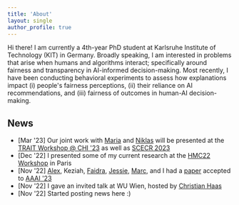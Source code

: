 ```yaml
---
title: 'About'
layout: single
author_profile: true
---
```


Hi there! I am currently a 4th-year PhD student at Karlsruhe Institute of Technology (KIT) in Germany. Broadly speaking, I am interested in problems that arise when humans and algorithms interact; specifically around fairness and transparency in AI-informed decision-making. Most recently, I have been conducting behavioral experiments to assess how explanations impact (i) people's fairness perceptions, (ii) their reliance on AI recommendations, and (iii) fairness of outcomes in human-AI decision-making.

## News

- \[Mar '23\] Our joint work with [Maria](https://mariadearteaga.com/) and [Niklas](https://nkukit.github.io/) will be presented at the [TRAIT Workshop @ CHI '23](https://chi-trait.github.io/#/) as well as [SCECR 2023](https://scecr.com/)
- \[Dec '22\] I presented some of my current research at the [HMC22 Workshop](https://algorithmicfutures.org/hmc22/) in Paris
- \[Nov '22\] [Alex](https://aritchie9590.github.io/), Keziah, [Faidra](https://faidramonachou.github.io/), [Jessie](https://jfinocchiaro.github.io/), [Marc](https://mjuarezm.github.io/), and I had a [paper](https://arxiv.org/pdf/2202.09727.pdf) accepted to [AAAI '23](https://aaai.org/Conferences/AAAI-23/)
- \[Nov '22\] I gave an invited talk at WU Wien, hosted by [Christian Haas](https://bach.wu.ac.at/d/research/ma/18957/)
- \[Nov '22\] Started posting news here :)
